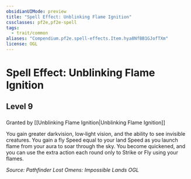 ```yaml
---
obsidianUIMode: preview
title: "Spell Effect: Unblinking Flame Ignition"
cssclasses: pf2e,pf2e-spell
tags:
  - trait/common
aliases: "Compendium.pf2e.spell-effects.Item.hya8NfBB1GJofTXm"
license: OGL
---
```

# Spell Effect: Unblinking Flame Ignition
## Level 9
### 






Granted by [[Unblinking Flame Ignition|Unblinking Flame Ignition]]

You gain greater darkvision, low‐light vision, and the ability to see invisible creatures. You gain a fly Speed equal to your land Speed as you launch flame from your aura to soar through the sky. You become quickened, and you can use the extra action each round only to Strike or Fly using your flames.

*Source: Pathfinder Lost Omens: Impossible Lands*
*OGL*